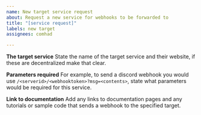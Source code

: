 ```yaml
---
name: New target service request
about: Request a new service for webhooks to be forwarded to
title: "[service request]"
labels: new target
assignees: comhad

---
```


**The target service**
State the name of the target service and their website, if these are decentralized make that clear.

**Parameters required**
For example, to send a discord webhook you would use `/<serverid>/<webhooktoken>?msg=<contents>`, state what parameters would be required for this service.

**Link to documentation**
Add any links to documentation pages and any tutorials or sample code that sends a webhook to the specified target.
